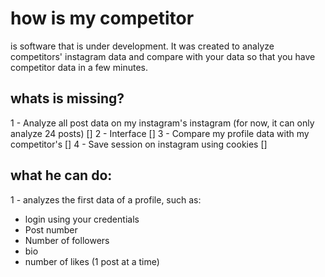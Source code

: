 # how is my competitor

is software that is under development. It was created to analyze competitors' instagram data and compare with your data so that you have competitor data in a few minutes.

## whats is missing?

1 - Analyze all post data on my instagram's instagram (for now, it can only analyze 24 posts) []
2 - Interface []
3 - Compare my profile data with my competitor's []
4 - Save session on instagram using cookies []


## what he can do:

1 - analyzes the first data of a profile, such as:
- login using your credentials 
- Post number
- Number of followers
- bio
- number of likes (1 post at a time)